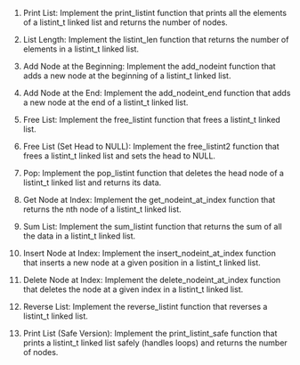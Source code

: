1. Print List: Implement the print_listint function that prints all the elements of a listint_t linked list and returns the number of nodes.

2. List Length: Implement the listint_len function that returns the number of elements in a listint_t linked list.

3. Add Node at the Beginning: Implement the add_nodeint function that adds a new node at the beginning of a listint_t linked list.

4. Add Node at the End: Implement the add_nodeint_end function that adds a new node at the end of a listint_t linked list.

5. Free List: Implement the free_listint function that frees a listint_t linked list.

6. Free List (Set Head to NULL): Implement the free_listint2 function that frees a listint_t linked list and sets the head to NULL.

7. Pop: Implement the pop_listint function that deletes the head node of a listint_t linked list and returns its data.

8. Get Node at Index: Implement the get_nodeint_at_index function that returns the nth node of a listint_t linked list.

9. Sum List: Implement the sum_listint function that returns the sum of all the data in a listint_t linked list.

10. Insert Node at Index: Implement the insert_nodeint_at_index function that inserts a new node at a given position in a listint_t linked list.

11. Delete Node at Index: Implement the delete_nodeint_at_index function that deletes the node at a given index in a listint_t linked list.

12. Reverse List: Implement the reverse_listint function that reverses a listint_t linked list.

13. Print List (Safe Version): Implement the print_listint_safe function that prints a listint_t linked list safely (handles loops) and returns the number of nodes.
